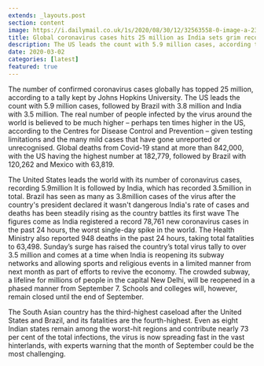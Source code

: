 ```yaml
---
extends: _layouts.post
section: content
image: https://i.dailymail.co.uk/1s/2020/08/30/12/32563558-0-image-a-23_1598785877339.jpg 
title: Global coronavirus cases hits 25 million as India sets grim record with 78,761 
description: The US leads the count with 5.9 million cases, according to John Hopkins University, followed by Brazil with 3.8 million and India with 3.5 million. Actual number is thought to be significantly higher. 
date: 2020-03-02 
categories: [latest] 
featured: true 
--- 
```

The number of confirmed coronavirus cases globally has topped 25 million, according to a tally kept by Johns Hopkins University.
The US leads the count with 5.9 million cases, followed by Brazil with 3.8 million and India with 3.5 million.
The real number of people infected by the virus around the world is believed to be much higher – perhaps ten times higher in the US, according to the Centres for Disease Control and Prevention – given testing limitations and the many mild cases that have gone unreported or unrecognised.
Global deaths from Covid-19 stand at more than 842,000, with the US having the highest number at 182,779, followed by Brazil with 120,262 and Mexico with 63,819. 

The United States leads the world with its number of coronavirus cases, recording 5.9million
It is followed by India, which has recorded 3.5million in total. Brazil has seen as many as 3.8million cases of the virus after the country's president declared it wasn't dangerous
India's rate of cases and deaths has been steadily rising as the country battles its first wave
The figures come as India registered a record 78,761 new coronavirus cases in the past 24 hours, the worst single-day spike in the world.
The Health Ministry also reported 948 deaths in the past 24 hours, taking total fatalities to 63,498.
Sunday’s surge has raised the country’s total virus tally to over 3.5 million and comes at a time when India is reopening its subway networks and allowing sports and religious events in a limited manner from next month as part of efforts to revive the economy.
The crowded subway, a lifeline for millions of people in the capital New Delhi, will be reopened in a phased manner from September 7.
Schools and colleges will, however, remain closed until the end of September.


The South Asian country has the third-highest caseload after the United States and Brazil, and its fatalities are the fourth-highest.
Even as eight Indian states remain among the worst-hit regions and contribute nearly 73 per cent of the total infections, the virus is now spreading fast in the vast hinterlands, with experts warning that the month of September could be the most challenging.